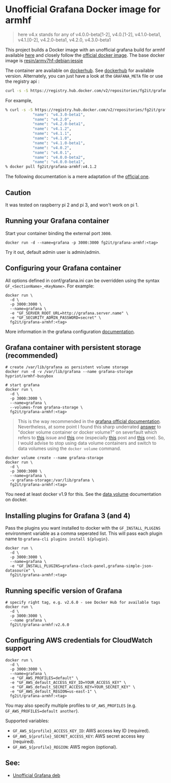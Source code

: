 # Unofficial Grafana Docker image for armhf

> here v4.x stands for any of v4.0.0-beta[1-2], v4.0.[1-2], v4.1.0-beta1, v4.1.[0-2], v4.2.0-beta1, v4.2.0, v4.3.0-beta1

This project builds a Docker image with an unofficial grafana
build for armhf available [here](https://github.com/fg2it/grafana-on-raspberry/releases/) and
closely follow the [official docker
image](https://github.com/grafana/grafana-docker). The base docker image is
[resin/armv7hf-debian:jessie](https://hub.docker.com/r/resin/armv7hf-debian/)

The container are available on [dockerhub](https://hub.docker.com/r/fg2it/grafana-armhf/).
See [dockerhub](https://hub.docker.com/r/fg2it/grafana-armhf/tags) for available
version. Alternately, you can just have a look at the `GRAFANA_META` file or use the registry api :
```bash
curl -s -S https://registry.hub.docker.com/v2/repositories/fg2it/grafana-armhf/tags/ | python -m json.tool | grep 'name.*v4'
```

For example,
```bash
% curl -s -S https://registry.hub.docker.com/v2/repositories/fg2it/grafana-armhf/tags/ | python -m json.tool | grep 'name.*v4'
            "name": "v4.3.0-beta1",
            "name": "v4.2.0",
            "name": "v4.2.0-beta1",
            "name": "v4.1.2",
            "name": "v4.1.1",
            "name": "v4.1.0",
            "name": "v4.1.0-beta1",
            "name": "v4.0.2",
            "name": "v4.0.1",
            "name": "v4.0.0-beta2",
            "name": "v4.0.0-beta1",
% docker pull fg2it/grafana-armhf:v4.1.2
```

The following documentation is a mere adaptation of the [official
one](https://github.com/grafana/grafana-docker/tree/7eed5279e62fb1ebb78bef11e45e015cd09f4f0e).

## Caution
It was tested on raspberry pi 2 and pi 3, and won't work on pi 1.

## Running your Grafana container

Start your container binding the external port `3000`.

```
docker run -d --name=grafana -p 3000:3000 fg2it/grafana-armhf:<tag>
```

Try it out, default admin user is admin/admin.

## Configuring your Grafana container

All options defined in conf/grafana.ini can be overridden using the syntax `GF_<SectionName>_<KeyName>`. For example:

```
docker run \
  -d \
  -p 3000:3000 \
  --name=grafana \
  -e "GF_SERVER_ROOT_URL=http://grafana.server.name" \
  -e "GF_SECURITY_ADMIN_PASSWORD=secret" \
  fg2it/grafana-armhf:<tag>
```

More information in the grafana configuration [documentation](http://docs.grafana.org/installation/configuration/).

## Grafana container with persistent storage (recommended)

```
# create /var/lib/grafana as persistent volume storage
docker run -d -v /var/lib/grafana --name grafana-storage hypriot/armhf-busybox

# start grafana
docker run \
  -d \
  -p 3000:3000 \
  --name=grafana \
  --volumes-from grafana-storage \
  fg2it/grafana-armhf:<tag>
```

> This is the way recommended in the [grafana official documentation](https://github.com/grafana/grafana-docker/tree/7eed5279e62fb1ebb78bef11e45e015cd09f4f0e#grafana-container-with-persistent-storage-recommended).
Nevertheless, at some point I found this sharp underrated
[answer](http://serverfault.com/a/760244) to "docker volume container or
docker volume?" on severfault which refers to
[this](https://github.com/docker/docker/issues/20465) issue
and [this](https://github.com/docker/docker/issues/17798) one (especially [this](https://github.com/docker/docker/issues/17798#issuecomment-154815207) post
and [this](https://github.com/docker/docker/issues/17798#issuecomment-154820406)
one). So, I would advise to stop using data volume containers and switch to data volumes using the `docker volume` command.
```
docker volume create --name grafana-storage
docker run \
  -d \
  -p 3000:3000 \
  --name=grafana \
  -v grafana-storage:/var/lib/grafana \
  fg2it/grafana-armhf:<tag>
```
You need at least docker v1.9 for this. See the [data volume](https://docs.docker.com/engine/tutorials/dockervolumes/#/data-volumes)
documentation on docker.

## Installing plugins for Grafana 3 (and 4)

Pass the plugins you want installed to docker with the `GF_INSTALL_PLUGINS` environment variable as a comma seperated list. This will pass each plugin name to `grafana-cli plugins install ${plugin}`.

```
docker run \
  -d \
  -p 3000:3000 \
  --name=grafana \
  -e "GF_INSTALL_PLUGINS=grafana-clock-panel,grafana-simple-json-datasource" \
  fg2it/grafana-armhf:<tag>
```

## Running specific version of Grafana

```
# specify right tag, e.g. v2.6.0 - see Docker Hub for available tags
docker run \
  -d \
  -p 3000:3000 \
  --name grafana \
  fg2it/grafana-armhf:v2.6.0
```

## Configuring AWS credentials for CloudWatch support

```
docker run \
  -d \
  -p 3000:3000 \
  --name=grafana \
  -e "GF_AWS_PROFILES=default" \
  -e "GF_AWS_default_ACCESS_KEY_ID=YOUR_ACCESS_KEY" \
  -e "GF_AWS_default_SECRET_ACCESS_KEY=YOUR_SECRET_KEY" \
  -e "GF_AWS_default_REGION=us-east-1" \
  fg2it/grafana-armhf:<tag>
```

You may also specify multiple profiles to `GF_AWS_PROFILES` (e.g.
`GF_AWS_PROFILES=default another`).

Supported variables:

- `GF_AWS_${profile}_ACCESS_KEY_ID`: AWS access key ID (required).
- `GF_AWS_${profile}_SECRET_ACCESS_KEY`: AWS secret access  key (required).
- `GF_AWS_${profile}_REGION`: AWS region (optional).


## See:
- [Unofficial Grafana deb](https://github.com/fg2it/grafana-on-raspberry/releases)
